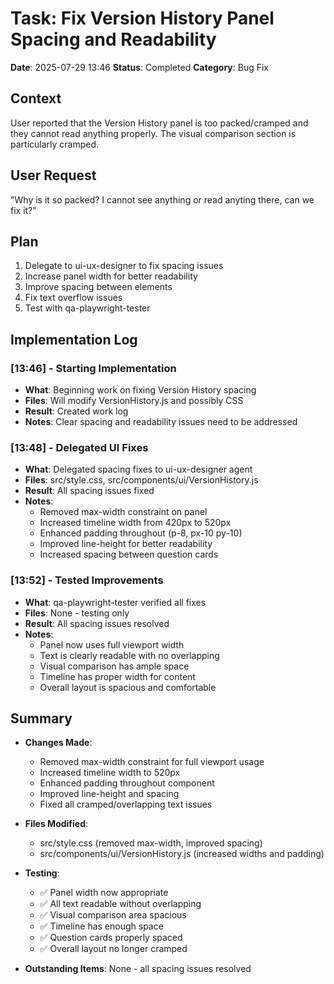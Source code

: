 # Task: Fix Version History Panel Spacing and Readability
**Date**: 2025-07-29 13:46
**Status**: Completed
**Category**: Bug Fix

## Context
User reported that the Version History panel is too packed/cramped and they cannot read anything properly. The visual comparison section is particularly cramped.

## User Request
"Why is it so packed? I cannot see anything or read anyting there, can we fix it?"

## Plan
1. Delegate to ui-ux-designer to fix spacing issues
2. Increase panel width for better readability
3. Improve spacing between elements
4. Fix text overflow issues
5. Test with qa-playwright-tester

## Implementation Log
### [13:46] - Starting Implementation
- **What**: Beginning work on fixing Version History spacing
- **Files**: Will modify VersionHistory.js and possibly CSS
- **Result**: Created work log
- **Notes**: Clear spacing and readability issues need to be addressed

### [13:48] - Delegated UI Fixes
- **What**: Delegated spacing fixes to ui-ux-designer agent
- **Files**: src/style.css, src/components/ui/VersionHistory.js
- **Result**: All spacing issues fixed
- **Notes**: 
  - Removed max-width constraint on panel
  - Increased timeline width from 420px to 520px
  - Enhanced padding throughout (p-8, px-10 py-10)
  - Improved line-height for better readability
  - Increased spacing between question cards

### [13:52] - Tested Improvements
- **What**: qa-playwright-tester verified all fixes
- **Files**: None - testing only
- **Result**: All spacing issues resolved
- **Notes**: 
  - Panel now uses full viewport width
  - Text is clearly readable with no overlapping
  - Visual comparison has ample space
  - Timeline has proper width for content
  - Overall layout is spacious and comfortable

## Summary
- **Changes Made**: 
  - Removed max-width constraint for full viewport usage
  - Increased timeline width to 520px
  - Enhanced padding throughout component
  - Improved line-height and spacing
  - Fixed all cramped/overlapping text issues
  
- **Files Modified**: 
  - src/style.css (removed max-width, improved spacing)
  - src/components/ui/VersionHistory.js (increased widths and padding)
  
- **Testing**: 
  - ✅ Panel width now appropriate
  - ✅ All text readable without overlapping
  - ✅ Visual comparison area spacious
  - ✅ Timeline has enough space
  - ✅ Question cards properly spaced
  - ✅ Overall layout no longer cramped
  
- **Outstanding Items**: None - all spacing issues resolved